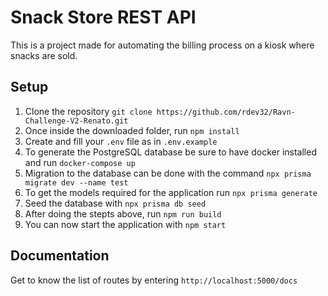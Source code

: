 # Snack Store REST API #
This is a project made for automating the billing process on a kiosk where snacks are sold.
## Setup
1. Clone the repository `git clone https://github.com/rdev32/Ravn-Challenge-V2-Renato.git`
2. Once inside the downloaded folder, run `npm install`
3. Create and fill your `.env` file as in `.env.example`
4. To generate the PostgreSQL database be sure to have docker installed and run `docker-compose up`
5. Migration to the database can be done with the command `npx prisma migrate dev --name test`
6. To get the models required for the application run `npx prisma generate`
7. Seed the database with `npx prisma db seed`
8. After doing the stepts above, run `npm run build`
9. You can now start the application with `npm start`
## Documentation
Get to know the list of routes by entering `http://localhost:5000/docs`